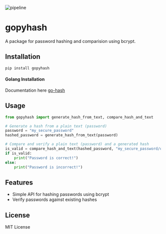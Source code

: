 ![pipeline](https://github.com/ihumaunkabir/gopyhash/actions/workflows/publish.yml/badge.svg)

# gopyhash

A package for password hashing and comparision using bcrypt. 

## Installation

```bash
pip install gopyhash
```
#### Golang Installation
Documentation here [go-hash](https://github.com/ihumaunkabir/go-hash/blob/master/README.md)

## Usage

```python
from gopyhash import generate_hash_from_text, compare_hash_and_text

# Generate a hash from a plain text (password)
password = "my_secure_password"
hashed_password = generate_hash_from_text(password)

# Compare and verify a plain text (password) and a generated hash
is_valid = compare_hash_and_text(hashed_password, "my_secure_password/others")
if is_valid:
    print("Password is correct!")
else:
    print("Password is incorrect!")
```

## Features

- Simple API for hashing passwords using bcrypt
- Verify passwords against existing hashes

## License

MIT License
